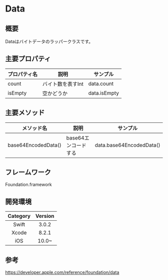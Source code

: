 # Data

## 概要
Dataはバイトデータのラッパークラスです。

## 主要プロパティ

| プロパティ名 | 説明 | サンプル |
|-----------|------------|------------|
| count | バイト数を表すInt | data.count |
| isEmpty | 空かどうか | data.isEmpty |

## 主要メソッド

| メソッド名 | 説明 | サンプル |
|-----------|------------|------------|
| base64EncodedData() | base64エンコードする | data.base64EncodedData() |

## フレームワーク
Foundation.framework

## 開発環境
| Category | Version |
|:-----------:|:------------:|
| Swift | 3.0.2 |
| Xcode | 8.2.1 |
| iOS | 10.0~ |

## 参考
https://developer.apple.com/reference/foundation/data
